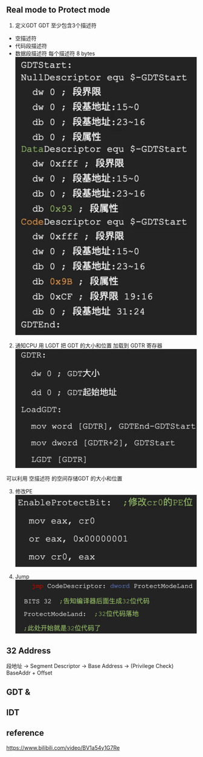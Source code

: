 ## Real mode to Protect mode
1. 定义GDT
GDT 至少包含3个描述符
- 空描述符
- 代码段描述符
- 数据段描述符
每个描述符 8 bytes
![](./gdt-sample.png)

2. 通知CPU
用 LGDT 把 GDT 的大小和位置 加载到 GDTR 寄存器
![](./ldgt.png)

可以利用 空描述符 的空间存储GDT 的大小和位置

3. 修改PE
![](./pe.png)

4. Jump
![](./jump-32.png)


## 32 Address
段地址 -> Segment Descriptor -> Base Address -> (Privilege Check) BaseAddr + Offset

## GDT & 


## IDT  


## reference
https://www.bilibili.com/video/BV1a54y1G7Re
